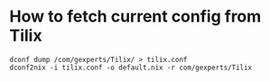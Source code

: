 # How to fetch current config from Tilix
```
dconf dump /com/gexperts/Tilix/ > tilix.conf
dconf2nix -i tilix.conf -o default.nix -r com/gexperts/Tilix
```


